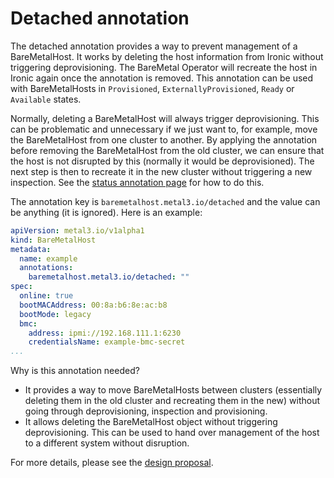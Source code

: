 # Detached annotation

The detached annotation provides a way to prevent management of a BareMetalHost.
It works by deleting the host information from Ironic without triggering deprovisioning.
The BareMetal Operator will recreate the host in Ironic again once the annotation is removed.
This annotation can be used with BareMetalHosts in `Provisioned`, `ExternallyProvisioned`, `Ready` or `Available` states.

Normally, deleting a BareMetalHost will always trigger deprovisioning.
This can be problematic and unnecessary if we just want to, for example, move the BareMetalHost from one cluster to another.
By applying the annotation before removing the BareMetalHost from the old cluster, we can ensure that the host is not disrupted by this (normally it would be deprovisioned).
The next step is then to recreate it in the new cluster without triggering a new inspection.
See the [status annotation page](./status_annotation.md) for how to do this.

The annotation key is `baremetalhost.metal3.io/detached` and the value can be anything (it is ignored).
Here is an example:

```yaml
apiVersion: metal3.io/v1alpha1
kind: BareMetalHost
metadata:
  name: example
  annotations:
    baremetalhost.metal3.io/detached: ""
spec:
  online: true
  bootMACAddress: 00:8a:b6:8e:ac:b8
  bootMode: legacy
  bmc:
    address: ipmi://192.168.111.1:6230
    credentialsName: example-bmc-secret
...
```

Why is this annotation needed?

- It provides a way to move BareMetalHosts between clusters (essentially deleting them in the old cluster and recreating them in the new) without going through deprovisioning, inspection and provisioning.
- It allows deleting the BareMetalHost object without triggering deprovisioning. This can be used to hand over management of the host to a different system without disruption.

For more details, please see the [design proposal](https://github.com/metal3-io/metal3-docs/blob/main/design/baremetal-operator/detached-annotation.md).
